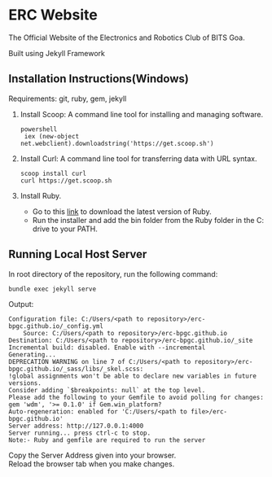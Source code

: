 # ERC Website

The Official Website of the Electronics and Robotics Club of BITS Goa.

Built using Jekyll Framework

## Installation Instructions(Windows)

Requirements: git, ruby, gem, jekyll

1. Install Scoop: A command line tool for installing and managing software.

   ```shell
   powershell
    iex (new-object net.webclient).downloadstring('https://get.scoop.sh')
   ```

2. Install Curl: A command line tool for transferring data with URL syntax.

   ```shell
   scoop install curl
   curl https://get.scoop.sh
   ```

3.  Install Ruby.  
    -  Go to this [link](https://rubyinstaller.org/) to download the latest version of Ruby.  
    -  Run the installer and add the bin folder from the Ruby folder in the C: drive to your PATH.

## Running Local Host Server

In root directory of the repository, run the following command:

```shell
bundle exec jekyll serve
```

Output: 

```shell
Configuration file: C:/Users/<path to repository>/erc-bpgc.github.io/_config.yml  
    Source: C:/Users/<path to repository>/erc-bpgc.github.io  
Destination: C:/Users/<path to repository>/erc-bpgc.github.io/_site  
Incremental build: disabled. Enable with --incremental  
Generating...  
DEPRECATION WARNING on line 7 of C:/Users/<path to repository>/erc-bpgc.github.io/_sass/libs/_skel.scss:  
!global assignments won't be able to declare new variables in future versions.  
Consider adding `$breakpoints: null` at the top level.  
Please add the following to your Gemfile to avoid polling for changes:  
gem 'wdm', '>= 0.1.0' if Gem.win_platform?  
Auto-regeneration: enabled for 'C:/Users/<path to file>/erc-bpgc.github.io'  
Server address: http://127.0.0.1:4000  
Server running... press ctrl-c to stop.  
Note:- Ruby and gemfile are required to run the server
```

Copy the Server Address given into your browser.  
Reload the browser tab when you make changes.

